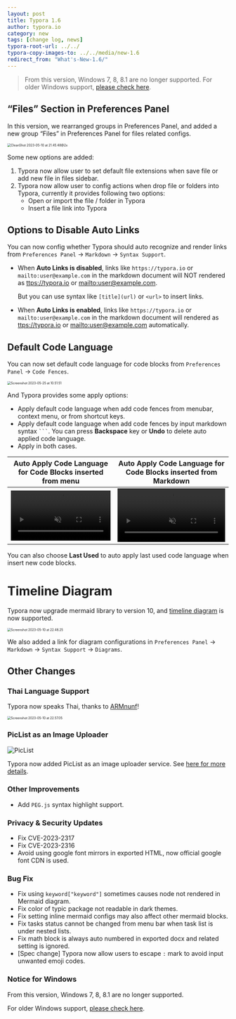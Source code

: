 ```yaml
---
layout: post
title: Typora 1.6
author: typora.io
category: new
tags: [change log, news]
typora-root-url: ../../
typora-copy-images-to: ../../media/new-1.6
redirect_from: "What's-New-1.6/"
---
```


> From this version, Windows 7, 8, 8.1 are no longer supported. For older Windows support, [please check here](/Older-Windows-Support/).



## “Files” Section in Preferences Panel

In this version, we rearranged groups in Preferences Panel, and added a new group “Files” in Preferences Panel for files related configs.

<img src="/media/new-1.6/new-preferences.png" alt="CleanShot 2023-05-10 at 21.45.48@2x" style="zoom:50%;" />

Some new options are added:

1. Typora now allow user to set default file extensions when save file or add new file in files sidebar.
2. Typora now allow user to config actions when drop file or folders into Typora, currently it provides following two options: 
   - Open or import the file / folder in Typora
   - Insert a file link into Typora

## Options to Disable Auto Links

You can now config whether Typora should auto recognize and render links from `Preferences Panel` → `Markdown` → `Syntax Support`.

- When **Auto Links is disabled**, links like `https://typora.io` or `mailto:user@example.com` in the markdown document will NOT rendered as <ttps://typora.io> or <mailto:user@example.com>. 

  But you can use syntax like `[title](url)` or `<url>` to insert links.

- When **Auto Links is enabled**, links like `https://typora.io` or `mailto:user@example.com` in the markdown document will rendered as <ttps://typora.io> or <mailto:user@example.com> automatically.

##  Default Code Language

You can now set default code language for code blocks from `Preferences Panel` → `Code Fences`.

<img src="/media/code/default-lang.png" alt="Screenshot 2023-05-25 at 10.51.51" style="zoom:50%;" />

And Typora provides some apply options:

- Apply default code language when add code fences from menubar, context menu, or from shortcut keys.
- Apply default code language when add code fences by input markdown syntax <code>```</code>. You can press **Backspace** key or **Undo** to delete auto applied code language.
- Apply in both cases.

| Auto Apply Code Language for Code Blocks inserted from menu  | Auto Apply Code Language for Code Blocks inserted from Markdown |
| ------------------------------------------------------------ | ------------------------------------------------------------ |
| <video src="/media/new-1.6/menu.mp4" style="width: 100%;" autoplay muted="muted" loop></video> | <video src="/media/new-1.6/code.mp4" style="width: 100%;" autoplay  muted="muted" loop></video> |

You can also choose **Last Used** to auto apply last used code language when insert new code blocks.

# Timeline Diagram

Typora now upgrade mermaid library to version 10, and [timeline diagram](https://mermaid.js.org/syntax/timeline.html) is now supported.

<img src="/media/new-1.6/Screenshot 2023-05-10 at 22.46.25.png" alt="Screenshot 2023-05-10 at 22.46.25" style="zoom:50%;" />

We also added a link for diagram configurations in `Preferences Panel` → `Markdown` → `Syntax Support` → `Diagrams`.

## Other Changes

### Thai Language Support

Typora now speaks Thai, thanks to [ARMnunf](https://github.com/ARMnunf)!

<img src="/media/new-1.6/Screenshot 2023-05-10 at 22.57.05.png" alt="Screenshot 2023-05-10 at 22.57.05" style="zoom:50%;" />

### PicList as an Image Uploader

![PicList ](/media/new-1.6/piclist.png)

Typora now added PicList as an image uploader service. See [here for more details](/Upload-Image/#piclist-chinese-language-only).

### Other Improvements

- Add `PEG.js` syntax highlight support.

### Privacy & Security Updates

- Fix CVE-2023-2317
- Fix CVE-2023-2316
- Avoid using google font mirrors in exported HTML, now official google font CDN is used.

### Bug Fix

- Fix using `keyword["keyword"]` sometimes causes node not rendered in Mermaid diagram.
- Fix color of typic package not readable in dark themes.
- Fix setting inline mermaid configs may also affect other mermaid blocks.
- Fix tasks status cannot be changed from menu bar when task list is under nested lists.
- Fix math block is always auto numbered in exported docx and related setting is ignored.
- [Spec change] Typora now allow users to escape `:` mark to avoid input unwanted emoji codes.

### Notice for Windows

From this version, Windows 7, 8, 8.1 are no longer supported. 

For older Windows support, [please check here](/Older-Windows-Support/).
